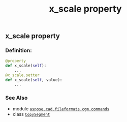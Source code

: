 ﻿---
title: x_scale property
second_title: Aspose.CAD for Python via .NET API References
description: 
type: docs
weight: 110
url: /python-net/aspose.cad.fileformats.cgm.commands/copysegment/x_scale/
is_root: false
---

## x_scale property

### Definition:
```python
@property
def x_scale(self):
    ...
@x_scale.setter
def x_scale(self, value):
    ...
```

### See Also
* module [`aspose.cad.fileformats.cgm.commands`](../../)
* class [`CopySegment`](/cad/python-net/aspose.cad.fileformats.cgm.commands/copysegment)
